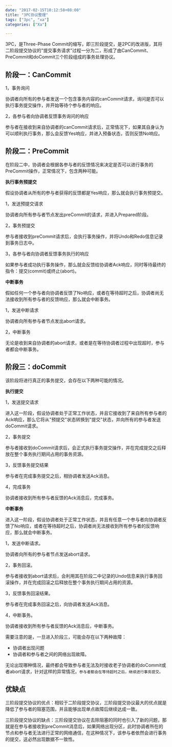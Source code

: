 ```yaml
---
date: "2017-02-15T10:12:58+08:00"
title: "3PC协议整理"
tags: ["3pc", "xa"]
categories: ["Xa"]

---
```


3PC，是Three-Phase Commit的缩写，即三阶段提交，是2PC的改进版，其将二阶段提交协议的"提交事务请求"过程一分为二，形成了由CanCommit、PreCommit和doCommit三个阶段组成的事务处理协议。

## 阶段一：CanCommit
1，事务询问

协调者向所有的参与者发送一个包含事务内容的canCommit请求，询问是否可以执行事务提交操作，并开始等待个参与者的响应。

2，各参与者向协调者反馈事务询问的响应

参与者在接收到来自协调者的canCommit请求后，正常情况下，如果其自身认为可以顺利执行事务，那么会反馈Yes响应，并进入预备状态，否则反馈No响应。

## 阶段二：PreCommit
在阶段二中，协调者会根据各参与者的反馈情况来决定是否可以进行事务的PreCommit操作，正常情况下，包含两种可能。

**执行事务预提交**

假设协调者从所有的参与者获得的反馈都是Yes响应，那么就会执行事务预提交。

1，发送预提交请求

协调者向所有参与者节点发出preCommit的请求，并进入Prepared阶段。

2，事务预提交

参与者接收到preCommit请求后，会执行事务操作，并将Undo和Redo信息记录到事务日志中。

3，各参与者向协调者反馈事务执行的响应

如果参与者成功执行事务操作，那么就会反馈给协调者Ack响应，同时等待最终的指令：提交(commit)或终止(abort)。

**中断事务**

假如任何一个参与者向协调者反馈了No响应，或者在等待超时之后，协调者尚无法接收到所有参与者的反馈响应，那么就会中断事务。

1，发送中断请求

协调者向所有参与者节点发出abort请求。

2，中断事务

无论是收到来自协调者的abort请求，或者是在等待协调者过程中出现超时，参与者都会中断事务。

## 阶段三：doCommit
该阶段将进行真正的事务提交，会存在以下两种可能的情况。

**执行提交**

1，发送提交请求

进入这一阶段，假设协调者处于正常工作状态，并且它接收到了来自所有参与者的Ack响应，那么它将从"预提交"状态转换到"提交"状态，并向所有的参与者发送doCommit请求。

2，事务提交

参与者接收到doCommit请求后，会正式执行事务提交操作，并在完成提交之后释放在整个事务执行期间占用的事务资源。

3，反馈事务提交结果

参与者在完成事务提交之后，相协调者发送Ack消息。

4，完成事务

协调者接收到所有参与者反馈的Ack消息后，完成事务。

**中断事务**

进入这一阶段，假设协调者处于正常工作状态，并且有任意一个参与者向协调者反馈了No响应，或者在等待超时之后，协调者尚无法接收到所有参与者的反馈响应，那么就会中断事务。

1，发送中断请求。

协调者向所有的参与者节点发送abort请求。

2，事务回滚。

参与者接收到abort请求后，会利用其在阶段二中记录的Undo信息来执行事务回滚操作，并在完成回滚之后释放在整个事务执行期间占用的资源。

3，反馈事务回滚结果。

参与者在完成事务回滚之后，向协调者发送Ack消息。

4，中断事务。

协调者接收到所有参与者反馈的Ack消息后，中断事务。

需要注意的是，一旦进入阶段三，可能会存在以下两种故障：

* 协调者出现问题
* 协调者和参与者之间的网络出现故障。

无论出现哪种情况，最终都会导致参与者无法及时接收老子协调者的doCommit或者abort请求，针对这样的异常情况，`参与者都会在等待超时之后，继续进行事务提交。`


## 优缺点
三阶段提交协议的优点：相较于二阶段提交协议，三阶段提交协议最大的优点就是降低了参与者的阻塞范围，并且能够出现单点故障后继续达成一致。

三阶段提交协议的缺点：三阶段提交协议在去除阻塞的同时也引入了新的问题，那就是在参与者接收到preCommit消息后，如果网络出现分区，此时协调者所在的节点和参与者无法进行正常的网络通信，在这种情况下，该参与者依然会进行事务的提交，这必然出现数据不一致性。
